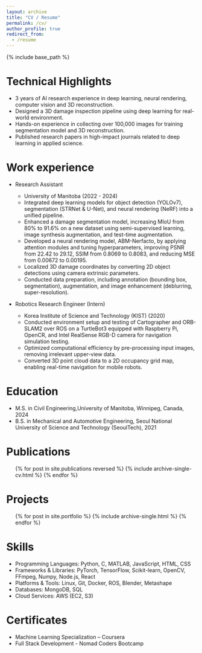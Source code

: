 ```yaml
---
layout: archive
title: "CV / Resume"
permalink: /cv/
author_profile: true
redirect_from:
  - /resume
---
```


{% include base_path %}

# Technical Highlights

- 3 years of AI research experience in deep learning, neural rendering, computer vision and 3D reconstruction.
- Designed a 3D damage inspection pipeline using deep learning for real-world environment.
- Hands-on experience in collecting over 100,000 images for training segmentation model and 3D reconstruction.
- Published research papers in high-impact journals related to deep learning in applied science.

# Work experience

- Research Assistant

  - University of Manitoba (2022 - 2024)
  - Integrated deep learning models for object detection (YOLOv7), segmentation (STRNet & U-Net), and neural rendering (NeRF) into a unified pipeline.
  - Enhanced a damage segmentation model, increasing MIoU from 80% to 91.6% on a new dataset using semi-supervised learning, image synthesis augmentation, and test-time augmentation.
  - Developed a neural rendering model, ABM-Nerfacto, by applying attention modules and tuning hyperparameters, improving PSNR from 22.42 to 29.12, SSIM from 0.8069 to 0.8083, and reducing MSE from 0.00672 to 0.00195.
  - Localized 3D damage coordinates by converting 2D object detections using camera extrinsic parameters.
  - Conducted data preparation, including annotation (bounding box, segmentation), augmentation, and image enhancement (deblurring, super-resolution).

- Robotics Research Engineer (Intern)
  - Korea Institute of Science and Technology (KIST) (2020)
  - Conducted environment setup and testing of Cartographer and ORB-SLAM2 over ROS on a TurtleBot3 equipped with Raspberry Pi, OpenCR, and Intel RealSense RGB-D camera for navigation simulation testing.
  - Optimized computational efficiency by pre-processing input images, removing irrelevant upper-view data.
  - Converted 3D point cloud data to a 2D occupancy grid map, enabling real-time navigation for mobile robots.

# Education

<!-- - Ph.D in Version Control Theory, GitHub University, 2018 (expected) -->

- M.S. in Civil Engineering,University of Manitoba, Winnipeg, Canada, 2024
- B.S. in Mechanical and Automotive Engineering, Seoul National University of Science and Technology (SeoulTech), 2021

# Publications

  <ul>{% for post in site.publications reversed %}
    {% include archive-single-cv.html %}
  {% endfor %}</ul>

# Projects

<ul>{% for post in site.portfolio %}
  {% include archive-single.html %}
 {% endfor %}</ul>
 
# Skills

- Programming Languages: Python, C, MATLAB, JavaScript, HTML, CSS
- Frameworks & Libraries: PyTorch, TensorFlow, Scikit-learn, OpenCV, FFmpeg, Numpy, Node.js, React
- Platforms & Tools: Linux, Git, Docker, ROS, Blender, Metashape
- Databases: MongoDB, SQL
- Cloud Services: AWS (EC2, S3)

# Certificates

- Machine Learning Specialization – Coursera
- Full Stack Development - Nomad Coders Bootcamp

<!-- Talks

  <ul>{% for post in site.talks reversed %}
    {% include archive-single-talk-cv.html  %}
  {% endfor %}</ul> -->

<!-- Teaching

  <ul>{% for post in site.teaching reversed %}
    {% include archive-single-cv.html %}
  {% endfor %}</ul> -->

<!-- Service and leadership

- Currently signed in to 43 different slack teams -->
